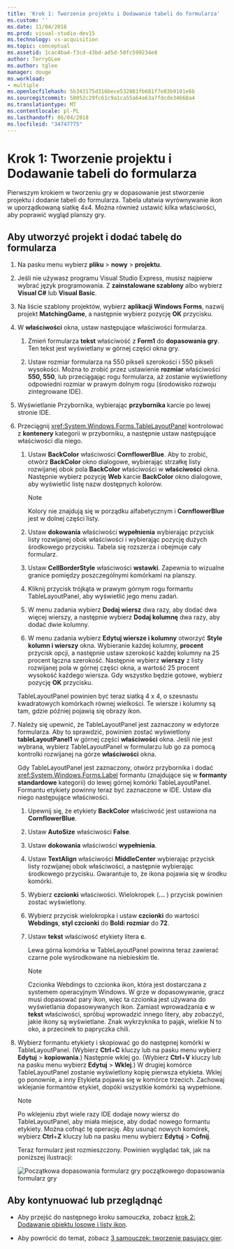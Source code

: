 ```yaml
---
title: 'Krok 1: Tworzenie projektu i Dodawanie tabeli do formularza'
ms.custom: ''
ms.date: 11/04/2016
ms.prod: visual-studio-dev15
ms.technology: vs-acquisition
ms.topic: conceptual
ms.assetid: 1cac4ba4-f3cd-43bd-ad5d-50fc599234e8
author: TerryGLee
ms.author: tglee
manager: douge
ms.workload:
- multiple
ms.openlocfilehash: 5b343175d316bece532881fb681f7e03b9101e6b
ms.sourcegitcommit: 58052c29fc61c9a1ca55a64a63a7fdcde34668a4
ms.translationtype: MT
ms.contentlocale: pl-PL
ms.lasthandoff: 06/04/2018
ms.locfileid: "34747775"
---
```

# <a name="step-1-create-a-project-and-add-a-table-to-your-form"></a>Krok 1: Tworzenie projektu i Dodawanie tabeli do formularza
Pierwszym krokiem w tworzeniu gry w dopasowanie jest stworzenie projektu i dodanie tabeli do formularza. Tabela ułatwia wyrównywanie ikon w uporządkowaną siatkę 4x4. Można również ustawić kilka właściwości, aby poprawić wygląd planszy gry.

## <a name="to-create-a-project-and-add-a-table-to-your-form"></a>Aby utworzyć projekt i dodać tabelę do formularza

1.  Na pasku menu wybierz **pliku** > **nowy** > **projektu**.

2.  Jeśli nie używasz programu Visual Studio Express, musisz najpierw wybrać język programowania. Z **zainstalowane szablony** albo wybierz **Visual C#** lub **Visual Basic**.

3.  Na liście szablony projektów, wybierz **aplikacji Windows Forms**, nazwij projekt **MatchingGame**, a następnie wybierz pozycję **OK** przycisku.

4.  W **właściwości** okna, ustaw następujące właściwości formularza.

    1.  Zmień formularza **tekst** właściwość z **Form1** do **dopasowania gry**. Ten tekst jest wyświetlany w górnej części okna gry.

    2.  Ustaw rozmiar formularza na 550 pikseli szerokości i 550 pikseli wysokości. Można to zrobić przez ustawienie **rozmiar** właściwości **550, 550**, lub przeciągając rogu formularza, aż zostanie wyświetlony odpowiedni rozmiar w prawym dolnym rogu (środowisko rozwoju zintegrowane IDE).

5.  Wyświetlanie Przybornika, wybierając **przybornika** karcie po lewej stronie IDE.

6.  Przeciągnij <xref:System.Windows.Forms.TableLayoutPanel> kontrolować z **kontenery** kategorii w przyborniku, a następnie ustaw następujące właściwości dla niego.

    1.  Ustaw **BackColor** właściwości **CornflowerBlue**. Aby to zrobić, otwórz **BackColor** okno dialogowe, wybierając strzałkę listy rozwijanej obok pola **BackColor** właściwości w **właściwości** okna.  Następnie wybierz pozycję **Web** karcie **BackColor** okno dialogowe, aby wyświetlić listę nazw dostępnych kolorów.

        > [!NOTE]
        >  Kolory nie znajdują się w porządku alfabetycznym i **CornflowerBlue** jest w dolnej części listy.

    2.  Ustaw **dokowania** właściwości **wypełnienia** wybierając przycisk listy rozwijanej obok właściwości i wybierając pozycję dużych środkowego przycisku. Tabela się rozszerza i obejmuje cały formularz.

    3.  Ustaw **CellBorderStyle** właściwości **wstawki**. Zapewnia to wizualne granice pomiędzy poszczególnymi komórkami na planszy.

    4.  Kliknij przycisk trójkąta w prawym górnym rogu formantu TableLayoutPanel, aby wyświetlić jego menu zadań.

    5.  W menu zadania wybierz **Dodaj wiersz** dwa razy, aby dodać dwa więcej wierszy, a następnie wybierz **Dodaj kolumnę** dwa razy, aby dodać dwie kolumny.

    6.  W menu zadania wybierz **Edytuj wiersze i kolumny** otworzyć **Style kolumn i wierszy** okna. Wybieranie każdej kolumny, **procent** przycisk opcji, a następnie ustaw szerokość każdej kolumny na 25 procent łączna szerokość. Następnie wybierz **wierszy** z listy rozwijanej pola w górnej części okna, a wartość 25 procent wysokość każdego wiersza. Gdy wszystko będzie gotowe, wybierz pozycję **OK** przycisku.

     TableLayoutPanel powinien być teraz siatką 4 x 4, o szesnastu kwadratowych komórkach równej wielkości. Te wiersze i kolumny są tam, gdzie później pojawią się obrazy ikon.

7.  Należy się upewnić, że TableLayoutPanel jest zaznaczony w edytorze formularza. Aby to sprawdzić, powinien zostać wyświetlony **tableLayoutPanel1** w górnej części **właściwości** okna. Jeśli nie jest wybrana, wybierz TableLayoutPanel w formularzu lub go za pomocą kontrolki rozwijanej na górze **właściwości** okna.

     Gdy TableLayoutPanel jest zaznaczony, otwórz przybornika i dodać <xref:System.Windows.Forms.Label> formantu (znajdujące się w **formanty standardowe** kategorii) do lewej górnej komórki TableLayoutPanel. Formantu etykiety powinny teraz być zaznaczone w IDE. Ustaw dla niego następujące właściwości.

    1.  Upewnij się, że etykiety **BackColor** właściwość jest ustawiona na **CornflowerBlue**.

    2.  Ustaw **AutoSize** właściwości **False**.

    3.  Ustaw **dokowania** właściwości **wypełnienia**.

    4.  Ustaw **TextAlign** właściwości **MiddleCenter** wybierając przycisk listy rozwijanej obok właściwości, a następnie wybierając środkowego przycisku. Gwarantuje to, że ikona pojawia się w środku komórki.

    5.  Wybierz **czcionki** właściwości. Wielokropek (**...** ) przycisk powinien zostać wyświetlony.

    6.  Wybierz przycisk wielokropka i ustaw **czcionki** do wartości **Webdings**, **styl czcionki** do **Bold**i **rozmiar** do **72**.

    7.  Ustaw **tekst** właściwość etykiety litera **c**.

         Lewa górna komórka w TableLayoutPanel powinna teraz zawierać czarne pole wyśrodkowane na niebieskim tle.

        > [!NOTE]
        >  Czcionka Webdings to czcionka ikon, która jest dostarczana z systemem operacyjnym Windows. W grze w dopasowywanie, gracz musi dopasować pary ikon, więc ta czcionka jest używana do wyświetlania dopasowywanych ikon. Zamiast wprowadzania **c** w **tekst** właściwości, spróbuj wprowadzić innego litery, aby zobaczyć, jakie ikony są wyświetlane. Znak wykrzyknika to pająk, wielkie N to oko, a przecinek to papryczka chili.

8.  Wybierz formantu etykiety i skopiować go do następnej komórki w TableLayoutPanel. (Wybierz **Ctrl**+**C** kluczy lub na pasku menu wybierz **Edytuj** > **kopiowania**.) Następnie wklej go. (Wybierz **Ctrl**+**V** kluczy lub na pasku menu wybierz **Edytuj** > **Wklej**.) W drugiej komórce TableLayoutPanel zostanie wyświetlony kopię pierwsza etykieta. Wklej go ponownie, a inny Etykieta pojawia się w komórce trzecich. Zachowaj wklejanie formantów etykiet, dopóki wszystkie komórki są wypełnione.

    > [!NOTE]
    >  Po wklejeniu zbyt wiele razy IDE dodaje nowy wiersz do TableLayoutPanel, aby miała miejsce, aby dodać nowego formantu etykiety. Można cofnąć tę operację. Aby usunąć nowych komórek, wybierz **Ctrl**+**Z** kluczy lub na pasku menu wybierz **Edytuj** > **Cofnij**.

     Teraz formularz jest rozmieszczony. Powinien wyglądać tak, jak na poniższej ilustracji:

     ![Początkowa dopasowania formularz gry](../ide/media/express_tut4step1.png) początkowego dopasowania formularz gry

## <a name="to-continue-or-review"></a>Aby kontynuować lub przeglądnąć

-   Aby przejść do następnego kroku samouczka, zobacz [krok 2: Dodawanie obiektu losowe i listy ikon](../ide/step-2-add-a-random-object-and-a-list-of-icons.md).

-   Aby powrócić do temat, zobacz [3 samouczek: tworzenie pasujący gier](../ide/tutorial-3-create-a-matching-game.md).
